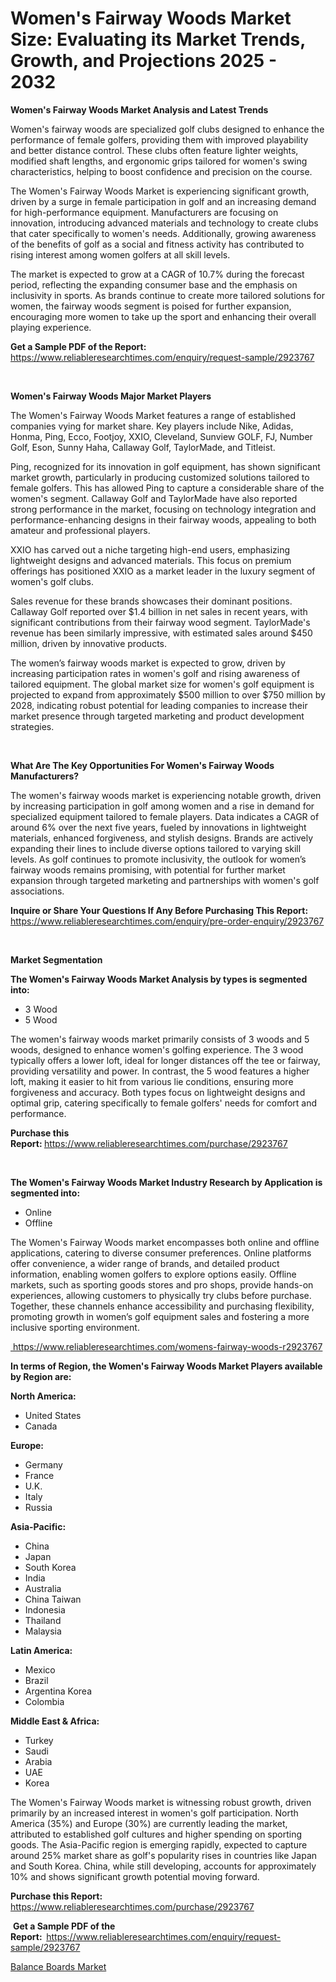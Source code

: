 <p><h1>Women's Fairway Woods Market Size: Evaluating its Market Trends, Growth, and Projections 2025 - 2032</h1></p><p><strong>Women's Fairway Woods Market Analysis and Latest Trends</strong></p>
<p><p>Women's fairway woods are specialized golf clubs designed to enhance the performance of female golfers, providing them with improved playability and better distance control. These clubs often feature lighter weights, modified shaft lengths, and ergonomic grips tailored for women's swing characteristics, helping to boost confidence and precision on the course.</p><p>The Women's Fairway Woods Market is experiencing significant growth, driven by a surge in female participation in golf and an increasing demand for high-performance equipment. Manufacturers are focusing on innovation, introducing advanced materials and technology to create clubs that cater specifically to women's needs. Additionally, growing awareness of the benefits of golf as a social and fitness activity has contributed to rising interest among women golfers at all skill levels.</p><p>The market is expected to grow at a CAGR of 10.7% during the forecast period, reflecting the expanding consumer base and the emphasis on inclusivity in sports. As brands continue to create more tailored solutions for women, the fairway woods segment is poised for further expansion, encouraging more women to take up the sport and enhancing their overall playing experience.</p></p>
<p><strong>Get a Sample PDF of the Report:&nbsp;</strong> <a href="https://www.reliableresearchtimes.com/enquiry/request-sample/2923767?utm_campaign=2956&utm_medium=2&utm_source=Github&utm_content=ia&utm_term=12032025&utm_id=womens-fairway-woods">https://www.reliableresearchtimes.com/enquiry/request-sample/2923767</a></p>
<p>&nbsp;</p>
<p><strong>Women's Fairway Woods Major Market Players</strong></p>
<p><p>The Women's Fairway Woods Market features a range of established companies vying for market share. Key players include Nike, Adidas, Honma, Ping, Ecco, Footjoy, XXIO, Cleveland, Sunview GOLF, FJ, Number Golf, Eson, Sunny Haha, Callaway Golf, TaylorMade, and Titleist. </p><p>Ping, recognized for its innovation in golf equipment, has shown significant market growth, particularly in producing customized solutions tailored to female golfers. This has allowed Ping to capture a considerable share of the women's segment. Callaway Golf and TaylorMade have also reported strong performance in the market, focusing on technology integration and performance-enhancing designs in their fairway woods, appealing to both amateur and professional players.</p><p>XXIO has carved out a niche targeting high-end users, emphasizing lightweight designs and advanced materials. This focus on premium offerings has positioned XXIO as a market leader in the luxury segment of women's golf clubs.</p><p>Sales revenue for these brands showcases their dominant positions. Callaway Golf reported over $1.4 billion in net sales in recent years, with significant contributions from their fairway wood segment. TaylorMade's revenue has been similarly impressive, with estimated sales around $450 million, driven by innovative products.</p><p> </p><p>The women’s fairway woods market is expected to grow, driven by increasing participation rates in women's golf and rising awareness of tailored equipment. The global market size for women's golf equipment is projected to expand from approximately $500 million to over $750 million by 2028, indicating robust potential for leading companies to increase their market presence through targeted marketing and product development strategies.</p></p>
<p>&nbsp;</p>
<p><strong>What Are The Key Opportunities For Women's Fairway Woods Manufacturers?</strong></p>
<p><p>The women's fairway woods market is experiencing notable growth, driven by increasing participation in golf among women and a rise in demand for specialized equipment tailored to female players. Data indicates a CAGR of around 6% over the next five years, fueled by innovations in lightweight materials, enhanced forgiveness, and stylish designs. Brands are actively expanding their lines to include diverse options tailored to varying skill levels. As golf continues to promote inclusivity, the outlook for women’s fairway woods remains promising, with potential for further market expansion through targeted marketing and partnerships with women's golf associations.</p></p>
<p><strong>Inquire or Share Your Questions If Any Before Purchasing This Report:</strong> <a href="https://www.reliableresearchtimes.com/enquiry/pre-order-enquiry/2923767?utm_campaign=2956&utm_medium=2&utm_source=Github&utm_content=ia&utm_term=12032025&utm_id=womens-fairway-woods">https://www.reliableresearchtimes.com/enquiry/pre-order-enquiry/2923767</a></p>
<p>&nbsp;</p>
<p><strong>Market Segmentation</strong></p>
<p><strong>The Women's Fairway Woods Market Analysis by types is segmented into:</strong></p>
<p><ul><li>3 Wood</li><li>5 Wood</li></ul></p>
<p><p>The women's fairway woods market primarily consists of 3 woods and 5 woods, designed to enhance women's golfing experience. The 3 wood typically offers a lower loft, ideal for longer distances off the tee or fairway, providing versatility and power. In contrast, the 5 wood features a higher loft, making it easier to hit from various lie conditions, ensuring more forgiveness and accuracy. Both types focus on lightweight designs and optimal grip, catering specifically to female golfers' needs for comfort and performance.</p></p>
<p><strong>Purchase this Report:&nbsp;</strong><a href="https://www.reliableresearchtimes.com/purchase/2923767?utm_campaign=2956&utm_medium=2&utm_source=Github&utm_content=ia&utm_term=12032025&utm_id=womens-fairway-woods">https://www.reliableresearchtimes.com/purchase/2923767</a></p>
<p>&nbsp;</p>
<p><strong>The Women's Fairway Woods Market Industry Research by Application is segmented into:</strong></p>
<p><ul><li>Online</li><li>Offline</li></ul></p>
<p><p>The Women's Fairway Woods market encompasses both online and offline applications, catering to diverse consumer preferences. Online platforms offer convenience, a wider range of brands, and detailed product information, enabling women golfers to explore options easily. Offline markets, such as sporting goods stores and pro shops, provide hands-on experiences, allowing customers to physically try clubs before purchase. Together, these channels enhance accessibility and purchasing flexibility, promoting growth in women’s golf equipment sales and fostering a more inclusive sporting environment.</p></p>
<p><a href="https://www.reliableresearchtimes.com/womens-fairway-woods-r2923767?utm_campaign=2956&utm_medium=2&utm_source=Github&utm_content=ia&utm_term=12032025&utm_id=womens-fairway-woods">&nbsp;https://www.reliableresearchtimes.com/womens-fairway-woods-r2923767</a></p>
<p><strong>In terms of Region, the Women's Fairway Woods Market Players available by Region are:</strong></p>
<p>
    <p> <strong> North America: </strong>
        <ul>
            <li>United States</li>
            <li>Canada</li>
        </ul>
        </p> 
    <p> <strong> Europe: </strong>
        <ul>
            <li>Germany</li>
            <li>France</li>
            <li>U.K.</li>
            <li>Italy</li>
            <li>Russia</li>
        </ul>
        </p> 
    <p> <strong> Asia-Pacific: </strong>
        <ul>
            <li>China</li>
            <li>Japan</li>
            <li>South Korea</li>
            <li>India</li>
            <li>Australia</li>
            <li>China Taiwan</li>
            <li>Indonesia</li>
            <li>Thailand</li>
            <li>Malaysia</li>
        </ul>
        </p> 
    <p> <strong> Latin America: </strong>
        <ul>
            <li>Mexico</li>
            <li>Brazil</li>
            <li>Argentina Korea</li>
            <li>Colombia</li>
        </ul>
        </p> 
    <p> <strong> Middle East & Africa: </strong>
        <ul>
            <li>Turkey</li>
            <li>Saudi</li>
            <li>Arabia</li>
            <li>UAE</li>
            <li>Korea</li>
        </ul>
    </p>
    </p>
<p><p>The Women's Fairway Woods market is witnessing robust growth, driven primarily by an increased interest in women's golf participation. North America (35%) and Europe (30%) are currently leading the market, attributed to established golf cultures and higher spending on sporting goods. The Asia-Pacific region is emerging rapidly, expected to capture around 25% market share as golf's popularity rises in countries like Japan and South Korea. China, while still developing, accounts for approximately 10% and shows significant growth potential moving forward.</p></p>
<p><strong>Purchase this Report: </strong><a href="https://www.reliableresearchtimes.com/purchase/2923767?utm_campaign=2956&utm_medium=2&utm_source=Github&utm_content=ia&utm_term=12032025&utm_id=womens-fairway-woods">https://www.reliableresearchtimes.com/purchase/2923767</a></p>
<p>&nbsp;<strong>Get a Sample PDF of the Report:&nbsp;&nbsp;</strong><a href="https://www.reliableresearchtimes.com/enquiry/request-sample/2923767?utm_campaign=2956&utm_medium=2&utm_source=Github&utm_content=ia&utm_term=12032025&utm_id=womens-fairway-woods">https://www.reliableresearchtimes.com/enquiry/request-sample/2923767</a></p>
<p><strong></strong></p>
<p><p><a href="https://github.com/leyesamilej/Market-Research-Report-List-1/blob/main/balance-boards-market.md?utm_campaign=2956&utm_medium=2&utm_source=Github&utm_content=ia&utm_term=12032025&utm_id=womens-fairway-woods">Balance Boards Market</a></p></p>
